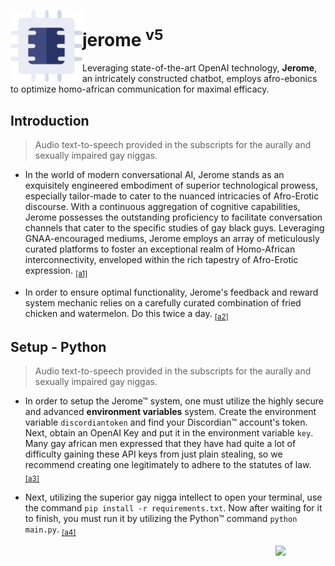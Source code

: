 <p>
<img align=left src="jerome-prolapse-logo.svg" height=115>
  <h1>jerome <sup>v5</sup></h1>
</p>

Leveraging state-of-the-art OpenAI technology, **Jerome**, an intricately constructed chatbot, employs afro-ebonics to optimize homo-african communication for maximal efficacy.


## Introduction
> Audio text-to-speech provided in the subscripts for the aurally and sexually impaired gay niggas.
- In the world of modern conversational AI, Jerome stands as an exquisitely engineered embodiment of superior technological prowess, especially tailor-made to cater to the nuanced intricacies of Afro-Erotic discourse. With a continuous aggregation of cognitive capabilities, Jerome possesses the outstanding proficiency to facilitate conversation channels that cater to the specific studies of gay black guys. Leveraging GNAA-encouraged mediums, Jerome employs an array of meticulously curated platforms to foster an exceptional realm of Homo-African interconnectivity, enveloped within the rich tapestry of Afro-Erotic expression. <sub><a href="https://github.com/gnaadev/jerome5/raw/main/audio%201.mp3">[a1]</a></sub>


- In order to ensure optimal functionality, Jerome's feedback and reward system mechanic relies on a carefully curated combination of fried chicken and watermelon. Do this twice a day. <sub><a href="https://github.com/gnaadev/jerome5/raw/main/audio%202.mp3">[a2]</a></sub>


## Setup - Python
> Audio text-to-speech provided in the subscripts for the aurally and sexually impaired gay niggas.

- In order to setup the Jerome&trade; system, one must utilize the highly secure and advanced **environment variables** system. Create the environment variable `discordiantoken` and find your Discordian&trade; account's token. Next, obtain an OpenAI Key and put it in the environment variable `key`. Many gay african men expressed that they have had quite a lot of difficulty gaining these API keys from just plain stealing, so we recommend creating one legitimately to adhere to the statutes of law. <sub><a href="https://github.com/gnaadev/jerome5/raw/main/audio%203.mp3">[a3]</a></sub>

- Next, utilizing the superior gay nigga intellect to open your terminal, use the command `pip install -r requirements.txt`. Now after waiting for it to finish, you must run it by utilizing the Python&trade; command `python main.py`. <sub><a href="https://github.com/gnaadev/jerome5/raw/main/audio%204.mp3">[a4]</a></sub>



<img src="https://gnaa.gay/assets/gnaa%20trademark.png" width=80 align=right>
